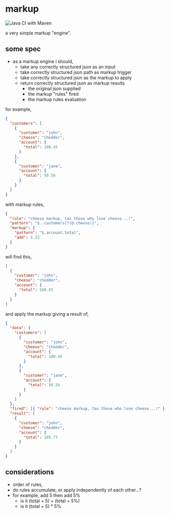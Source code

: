 # markup

![Java CI with Maven](https://github.com/erniehs/markup/workflows/Java%20CI%20with%20Maven/badge.svg)

a very simple markup "engine".

## some spec

- as a markup engine i should,
  - take any correctly structured json as an input
  - take correctly structured json path as markup trigger
  - take correctly structured json as the markup to apply
  - return correctly structured json as markup results
    - the original json supplied
    - the markup "rules" fired
    - the markup rules evaluation

for example,

```json
{
  "customers": [
    {
      "customer": "john",
      "cheese": "chedder",
      "account": {
        "total": 100.45
      }
    },
    {
      "customer": "jane",
      "account": {
        "total": 50.56
      }
    }
  ]
}
```

with markup rules,

```json
{
  "rule": "cheese markup, tax those who love cheese...!",
  "pattern": "$..customers[?(@.cheese)]",
  "markup": {
    "pattern": "$.account.total",
    "add": 5.23
  }
}
```

will find this,

```json
[
  {
    "customer": "john",
    "cheese": "chedder",
    "account": {
      "total": 100.45
    }
  }
]
```

and apply the markup giving a result of,

```json
{
  "data": {
    "customers": [
      {
        "customer": "john",
        "cheese": "chedder",
        "account": {
          "total": 100.45
        }
      },
      {
        "customer": "jane",
        "account": {
          "total": 50.56
        }
      }
    ]
  },
  "fired": [{ "rule": "cheese markup, tax those who love cheese...!" }],
  "result": [
    {
      "customer": "john",
      "cheese": "chedder",
      "account": {
        "total": 105.77
      }
    }
  ]
}
```

## considerations

- order of rules,
- do rules accumulate, or apply independently of each other...?
- for example, add 5 then add 5%
  - is it (total + 5) + (total + 5%)
  - is it (total + 5) \* 5%
